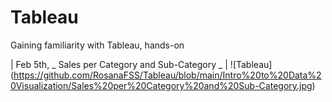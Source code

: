 # Tableau
Gaining familiarity with Tableau, hands-on

| Feb 5th, _ Sales per Category and Sub-Category _ |
![Tableau] (https://github.com/RosanaFSS/Tableau/blob/main/Intro%20to%20Data%20Visualization/Sales%20per%20Category%20and%20Sub-Category.jpg)
